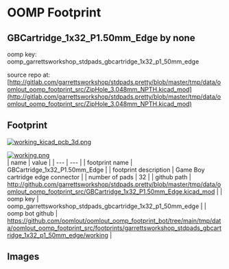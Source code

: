 # OOMP Footprint  
## GBCartridge_1x32_P1.50mm_Edge  by none  
  
oomp key: oomp_garrettsworkshop_stdpads_gbcartridge_1x32_p1_50mm_edge  
  
source repo at: [http://gitlab.com/garrettsworkshop/stdpads.pretty/blob/master/tmp/data/oomlout_oomp_footprint_src/ZipHole_3.048mm_NPTH.kicad_mod](http://gitlab.com/garrettsworkshop/stdpads.pretty/blob/master/tmp/data/oomlout_oomp_footprint_src/ZipHole_3.048mm_NPTH.kicad_mod)  
## Footprint  
  
[![working_kicad_pcb_3d.png](working_kicad_pcb_3d_600.png)](working_kicad_pcb_3d.png)  
  
[![working.png](working_600.png)](working.png)  
| name | value | 
| --- | --- | 
| footprint name | GBCartridge_1x32_P1.50mm_Edge | 
| footprint description | Game Boy cartridge edge connector | 
| number of pads | 32 | 
| github path | http://github.com/garrettsworkshop/stdpads.pretty/blob/master/tmp/data/oomlout_oomp_footprint_src/GBCartridge_1x32_P1.50mm_Edge.kicad_mod | 
| oomp key | oomp_garrettsworkshop_stdpads_gbcartridge_1x32_p1_50mm_edge | 
| oomp bot github | https://github.com/oomlout/oomlout_oomp_footprint_bot/tree/main/tmp/data/oomlout_oomp_footprint_src/footprints/garrettsworkshop_stdpads_gbcartridge_1x32_p1_50mm_edge/working | 
## Images  
